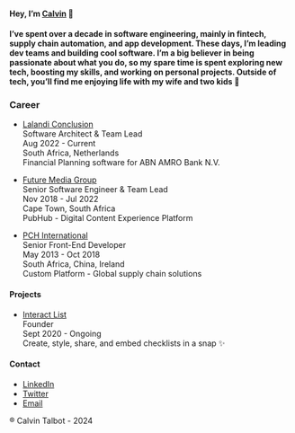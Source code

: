 #### Hey, I’m [Calvin](https://calvintalbot.com) 👋 

#### I’ve spent over a decade in software engineering, mainly in fintech, supply chain automation, and app development. These days, I’m leading dev teams and building cool software. I’m a big believer in being passionate about what you do, so my spare time is spent exploring new tech, boosting my skills, and working on personal projects. Outside of tech, you’ll find me enjoying life with my wife and two kids 🖤
    

### Career
- [Lalandi Conclusion](https://www.conclusion.nl/en/lalandi) \
Software Architect & Team Lead \
Aug 2022 - Current \
South Africa, Netherlands \
Financial Planning software for ABN AMRO Bank N.V.

-  [Future Media Group](https://explore.pubhub.studio/) \
Senior Software Engineer & Team Lead \
Nov 2018 - Jul 2022 \
Cape Town, South Africa \
PubHub - Digital Content Experience Platform

-  [PCH International](https://www.pchintl.com/) \
Senior Front-End Developer \
May 2013 - Oct 2018 \
South Africa, China, Ireland \
Custom Platform - Global supply chain solutions

#### Projects

-  [Interact List](https://interactlist.com) \
Founder \
Sept 2020 - Ongoing \
Create, style, share, and embed checklists in a snap ✨

#### Contact

-  [LinkedIn](https://linkedin.com/in/calvintalbot)
-  [Twitter](https://x.com/calvintalbot)
-  [Email](mailto:hello@calvintalbot.com)

® Calvin Talbot - 2024



<!---
Nader182/Nader182 is a ✨ special ✨ repository because its `README.md` (this file) appears on your GitHub profile.
You can click the Preview link to take a look at your changes.
--->

